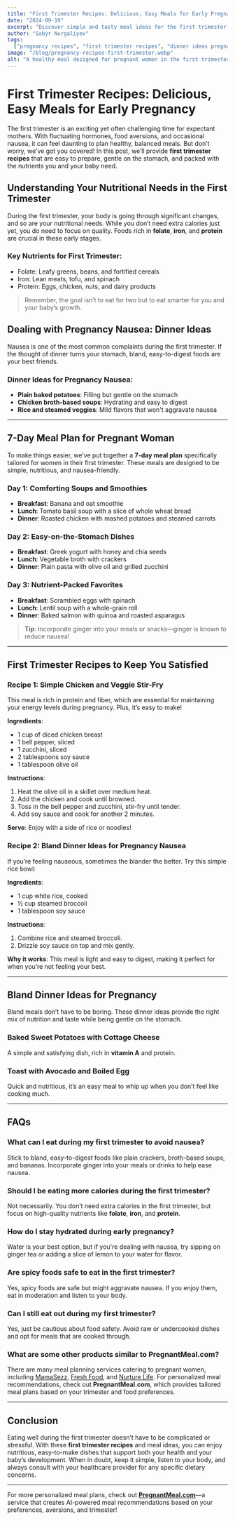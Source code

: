 ```yaml
---
title: "First Trimester Recipes: Delicious, Easy Meals for Early Pregnancy"
date: "2024-09-19"
excerpt: "Discover simple and tasty meal ideas for the first trimester, perfect for those early pregnancy cravings and nausea."
author: "Sabyr Nurgaliyev"
tags:
  ["pregnancy recipes", "first trimester recipes", "dinner ideas pregnancy nausea"]
image: "/blog/pregnancy-recipes-first-trimester.webp"
alt: "A healthy meal designed for pregnant women in the first trimester"
---
```


# First Trimester Recipes: Delicious, Easy Meals for Early Pregnancy

The first trimester is an exciting yet often challenging time for expectant mothers. With fluctuating hormones, food aversions, and occasional nausea, it can feel daunting to plan healthy, balanced meals. But don’t worry, we’ve got you covered! In this post, we’ll provide **first trimester recipes** that are easy to prepare, gentle on the stomach, and packed with the nutrients you and your baby need.

## Understanding Your Nutritional Needs in the First Trimester

During the first trimester, your body is going through significant changes, and so are your nutritional needs. While you don’t need extra calories just yet, you do need to focus on quality. Foods rich in **folate**, **iron**, and **protein** are crucial in these early stages.

### Key Nutrients for First Trimester:
- Folate: Leafy greens, beans, and fortified cereals
- Iron: Lean meats, tofu, and spinach
- Protein: Eggs, chicken, nuts, and dairy products

> Remember, the goal isn’t to eat for two but to eat smarter for you and your baby’s growth.

## Dealing with Pregnancy Nausea: Dinner Ideas

Nausea is one of the most common complaints during the first trimester. If the thought of dinner turns your stomach, bland, easy-to-digest foods are your best friends.

### Dinner Ideas for Pregnancy Nausea:
- **Plain baked potatoes**: Filling but gentle on the stomach
- **Chicken broth-based soups**: Hydrating and easy to digest
- **Rice and steamed veggies**: Mild flavors that won't aggravate nausea

---

## 7-Day Meal Plan for Pregnant Woman

To make things easier, we’ve put together a **7-day meal plan** specifically tailored for women in their first trimester. These meals are designed to be simple, nutritious, and nausea-friendly.

### Day 1: Comforting Soups and Smoothies
- **Breakfast**: Banana and oat smoothie
- **Lunch**: Tomato basil soup with a slice of whole wheat bread
- **Dinner**: Roasted chicken with mashed potatoes and steamed carrots

### Day 2: Easy-on-the-Stomach Dishes
- **Breakfast**: Greek yogurt with honey and chia seeds
- **Lunch**: Vegetable broth with crackers
- **Dinner**: Plain pasta with olive oil and grilled zucchini

### Day 3: Nutrient-Packed Favorites
- **Breakfast**: Scrambled eggs with spinach
- **Lunch**: Lentil soup with a whole-grain roll
- **Dinner**: Baked salmon with quinoa and roasted asparagus

> **Tip**: Incorporate ginger into your meals or snacks—ginger is known to reduce nausea!

---

## First Trimester Recipes to Keep You Satisfied

### Recipe 1: Simple Chicken and Veggie Stir-Fry
This meal is rich in protein and fiber, which are essential for maintaining your energy levels during pregnancy. Plus, it’s easy to make!

**Ingredients**:
- 1 cup of diced chicken breast
- 1 bell pepper, sliced
- 1 zucchini, sliced
- 2 tablespoons soy sauce
- 1 tablespoon olive oil

**Instructions**:
1. Heat the olive oil in a skillet over medium heat.
2. Add the chicken and cook until browned.
3. Toss in the bell pepper and zucchini, stir-fry until tender.
4. Add soy sauce and cook for another 2 minutes.

**Serve**: Enjoy with a side of rice or noodles!

### Recipe 2: Bland Dinner Ideas for Pregnancy Nausea
If you’re feeling nauseous, sometimes the blander the better. Try this simple rice bowl:

**Ingredients**:
- 1 cup white rice, cooked
- ½ cup steamed broccoli
- 1 tablespoon soy sauce

**Instructions**:
1. Combine rice and steamed broccoli.
2. Drizzle soy sauce on top and mix gently.

**Why it works**: This meal is light and easy to digest, making it perfect for when you’re not feeling your best.

---

## Bland Dinner Ideas for Pregnancy

Bland meals don’t have to be boring. These dinner ideas provide the right mix of nutrition and taste while being gentle on the stomach.

### Baked Sweet Potatoes with Cottage Cheese
A simple and satisfying dish, rich in **vitamin A** and protein.

### Toast with Avocado and Boiled Egg
Quick and nutritious, it’s an easy meal to whip up when you don’t feel like cooking much.

---

## FAQs

### What can I eat during my first trimester to avoid nausea?
Stick to bland, easy-to-digest foods like plain crackers, broth-based soups, and bananas. Incorporate ginger into your meals or drinks to help ease nausea.

### Should I be eating more calories during the first trimester?
Not necessarily. You don’t need extra calories in the first trimester, but focus on high-quality nutrients like **folate**, **iron**, and **protein**.

### How do I stay hydrated during early pregnancy?
Water is your best option, but if you're dealing with nausea, try sipping on ginger tea or adding a slice of lemon to your water for flavor.

### Are spicy foods safe to eat in the first trimester?
Yes, spicy foods are safe but might aggravate nausea. If you enjoy them, eat in moderation and listen to your body.

### Can I still eat out during my first trimester?
Yes, just be cautious about food safety. Avoid raw or undercooked dishes and opt for meals that are cooked through.

### What are some other products similar to PregnantMeal.com?
There are many meal planning services catering to pregnant women, including [MamaSezz](https://mamasezz.com), [Fresh Food](https://freshfood.com.au), and [Nurture Life](https://nurturelife.com). For personalized meal recommendations, check out **PregnantMeal.com**, which provides tailored meal plans based on your trimester and food preferences.

---

## Conclusion

Eating well during the first trimester doesn’t have to be complicated or stressful. With these **first trimester recipes** and meal ideas, you can enjoy nutritious, easy-to-make dishes that support both your health and your baby’s development. When in doubt, keep it simple, listen to your body, and always consult with your healthcare provider for any specific dietary concerns. 

---

For more personalized meal plans, check out **[PregnantMeal.com](https://pregnantmeal.com)**—a service that creates AI-powered meal recommendations based on your preferences, aversions, and trimester!
